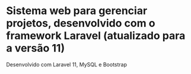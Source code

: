 # Sistema web para gerenciar projetos, desenvolvido com o framework Laravel (atualizado para a versão 11)

Desenvolvido com Laravel 11, MySQL e Bootstrap
